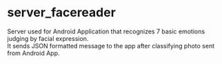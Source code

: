 # server_facereader
Server used for Android Application that recognizes 7 basic emotions judging by facial expression.<br>
It sends JSON formatted message to the app after classifying photo sent from Android App.
